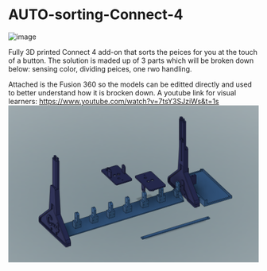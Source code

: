 # AUTO-sorting-Connect-4
![image](https://github.com/jareddilley/AUTO-sorting-Connect-4/blob/main/Connect4-sorting-gif-demo.gif)

Fully 3D printed Connect 4 add-on that sorts the peices for you at the touch of a button.
The solution is maded up of 3 parts which will be broken down below: sensing color, dividing peices, one rwo handling.

Attached is the Fusion 360 so the models can be editted directly and used to better understand how it is brocken down. A youtube link for visual learners: https://www.youtube.com/watch?v=7tsY3SJziWs&t=1s
![image](https://github.com/jareddilley/AUTO-sorting-Connect-4/blob/main/3d-Connect-4-model.PNG)
